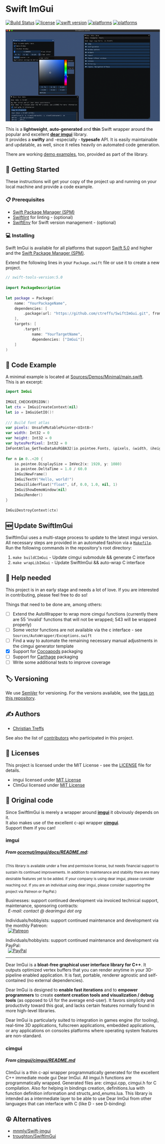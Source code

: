 # Swift ImGui
[![Build Status](https://travis-ci.com/ctreffs/SwiftImGui.svg?branch=master)](https://travis-ci.com/ctreffs/SwiftImGui)
[![license](https://img.shields.io/badge/license-MIT-brightgreen.svg)](LICENSE)
[![swift version](https://img.shields.io/badge/swift-5.0+-brightgreen.svg)](https://swift.org/download)
[![platforms](https://img.shields.io/badge/platforms-%20macOS%20|%20iOS%20|%20tvOS-brightgreen.svg)](#)
[![platforms](https://img.shields.io/badge/platforms-linux-brightgreen.svg)](#)

<p align="center">
	<img src="docs/swiftimgui.gif" height="300" alt="swiftimgui-gif"/>
</p>   

This is a **lightweight**, **auto-generated** and **thin** Swift wrapper around the popular and excellent [**dear imgui**](https://github.com/ocornut/imgui) library.  
It provides a **swifty** and -especially - **typesafe** API. It is easily maintainable and updatable, as well, since it relies heavily on automated code generation.

There are working [demo examples](Sources/Demos/), too, provided as part of the library.

## 🚀 Getting Started

These instructions will get your copy of the project up and running on your local machine and provide a code example.

### 📋 Prerequisites

* [Swift Package Manager (SPM)](https://github.com/apple/swift-package-manager)
* [Swiftlint](https://github.com/realm/SwiftLint) for linting - (optional)
* [SwiftEnv](https://swiftenv.fuller.li/) for Swift version management - (optional)

### 💻 Installing

Swift ImGui is available for all platforms that support [Swift 5.0](https://swift.org/) and higher and the [Swift Package Manager (SPM)](https://github.com/apple/swift-package-manager).

Extend the following lines in your `Package.swift` file or use it to create a new project.

```swift
// swift-tools-version:5.0

import PackageDescription

let package = Package(
    name: "YourPackageName",
    dependencies: [
        .package(url: "https://github.com/ctreffs/SwiftImGui.git", from: "1.0.0")
    ],
    targets: [
        .target(
            name: "YourTargetName",
            dependencies: ["ImGui"])
    ]
)

```


## 📝 Code Example

A minimal example is located at [Sources/Demos/Minimal/main.swift](Sources/Demos/Minimal/main.swift).   
This is an excerpt:

```swift
import ImGui

IMGUI_CHECKVERSION()
let ctx = ImGuiCreateContext(nil)
let io = ImGuiGetIO()!

/// Build font atlas
var pixels: UnsafeMutablePointer<UInt8>?
var width: Int32 = 0
var height: Int32 = 0
var bytesPerPixel: Int32 = 0
ImFontAtlas_GetTexDataAsRGBA32(io.pointee.Fonts, &pixels, &width, &height, &bytesPerPixel)

for n in 0..<20 {
    io.pointee.DisplaySize = ImVec2(x: 1920, y: 1080)
    io.pointee.DeltaTime = 1.0 / 60.0
    ImGuiNewFrame()
    ImGuiTextV("Hello, world!")
    ImGuiSliderFloat("float", &f, 0.0, 1.0, nil, 1)
    ImGuiShowDemoWindow(nil)
    ImGuiRender()
}

ImGuiDestroyContext(ctx)
```

## 🆕 Update SwiftImGui

SwiftImGui uses a multi-stage process to update to the latest imgui version.   
All necessary steps are provided in an automated fashion via a [`Makefile`](Makefile).   
Run the following commands in the repository's root directory:

1. `make buildCImGui` - Update cimgui submodule && generate C interface
2. `make wrapLibImGui` - Update SwiftImGui && auto-wrap C interface


## 💁 Help needed

This project is in an early stage and needs a lot of love.
If you are interested in contributing, please feel free to do so!

Things that need to be done are, among others:

- [ ] Extend the AutoWrapper to wrap more cimgui functions (currently there are 55 'invalid' functions that will not be wrapped; 543 will be wrapped properly)
- [ ] Some vector functions are not available via the c interface - see `Sources/AutoWrapper/Exceptions.swift`
- [ ] Find a way to automate the remaining necessary manual adjustments in the cimgui generator template
- [x] Support for [Cocoapods](https://cocoapods.org) packaging
- [ ] Support for [Carthage](https://github.com/Carthage/Carthage) packaging
- [ ] Write some additional tests to improve coverage

## 🏷️ Versioning

We use [SemVer](http://semver.org/) for versioning. For the versions available, see the [tags on this repository](/releases). 

## ✍️ Authors

* [Christian Treffs](https://github.com/ctreffs)

See also the list of [contributors](https://github.com/ctreffs/SwiftImGui/contributors) who participated in this project.

## 🔏 Licenses

This project is licensed under the MIT License - see the [LICENSE](LICENSE) file for details.

* imgui licensed under [MIT License](https://github.com/ocornut/imgui/blob/master/LICENSE.txt)
* CImGui licensed under [MIT License](https://github.com/cimgui/cimgui/blob/master/LICENSE)

## 🙏 Original code

Since SwiftImGui is merely a wrapper around [**imgui**](https://github.com/ocornut/imgui) it obviously depends on it.    
It also makes use of the excellent c-api wrapper [**cimgui**](https://github.com/cimgui/cimgui).   
Support them if you can!

### imgui

##### From [ocornut/imgui/docs/README.md](https://github.com/ocornut/imgui/blob/master/docs/README.md):

<sub>(This library is available under a free and permissive license, but needs financial support to sustain its continued improvements. In addition to maintenance and stability there are many desirable features yet to be added. If your company is using dear imgui, please consider reaching out. If you are an individual using dear imgui, please consider supporting the project via Patreon or PayPal.)</sub>

Businesses: support continued development via invoiced technical support, maintenance, sponsoring contracts:
<br>&nbsp;&nbsp;_E-mail: contact @ dearimgui dot org_

Individuals/hobbyists: support continued maintenance and development via the monthly Patreon:
<br>&nbsp;&nbsp;[![Patreon](https://raw.githubusercontent.com/wiki/ocornut/imgui/web/patreon_02.png)](http://www.patreon.com/imgui)

Individuals/hobbyists: support continued maintenance and development via PayPal:
<br>&nbsp;&nbsp;[![PayPal](https://www.paypalobjects.com/en_US/i/btn/btn_donate_LG.gif)](https://www.paypal.com/cgi-bin/webscr?cmd=_s-xclick&hosted_button_id=WGHNC6MBFLZ2S)

----

Dear ImGui is a **bloat-free graphical user interface library for C++**. It outputs optimized vertex buffers that you can render anytime in your 3D-pipeline enabled application. It is fast, portable, renderer agnostic and self-contained (no external dependencies).

Dear ImGui is designed to **enable fast iterations** and to **empower programmers** to create **content creation tools and visualization / debug tools** (as opposed to UI for the average end-user). It favors simplicity and productivity toward this goal, and lacks certain features normally found in more high-level libraries.

Dear ImGui is particularly suited to integration in games engine (for tooling), real-time 3D applications, fullscreen applications, embedded applications, or any applications on consoles platforms where operating system features are non-standard.


### cimgui

##### From [cimgui/cimgui/README.md](https://github.com/cimgui/cimgui/blob/master/README.md)

CImGui is a thin c-api wrapper programmatically generated for the excellent C++ immediate mode gui Dear ImGui. All imgui.h functions are programmatically wrapped. Generated files are: cimgui.cpp, cimgui.h for C compilation. Also for helping in bindings creation, definitions.lua with function definition information and structs_and_enums.lua. This library is intended as a intermediate layer to be able to use Dear ImGui from other languages that can interface with C (like D - see D-binding)


## ☮️ Alternatives

* [mnmly/Swift-imgui](https://github.com/mnmly/Swift-imgui)
* [troughton/SwiftImGui](https://github.com/troughton/SwiftImGui)
